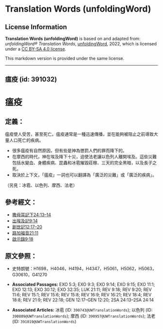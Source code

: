 # Translation Words (unfoldingWord)

## License Information

**Translation Words (unfoldingWord)** is based on and adapted from: _unfoldingWord® Translation Words_, [unfoldingWord](https://unfoldingword.org/utw), 2022, which is licensed under a [CC BY-SA 4.0 license](https://creativecommons.org/licenses/by-sa/4.0/legalcode.en).

This markdown version is provided under the same license.



--------------------------------

## 瘟疫 (id: 391032)

瘟疫
==

定義：
---

瘟疫使人受苦，甚至死亡。瘟疫通常是一種迅速傳播，並在能夠被阻止之前導致大量人口死亡的疾病。

* 很多瘟疫有自然原因，但有些是神為懲罰人們的罪而降下的。
* 在摩西的時代，神在埃及降下十災，迫使法老讓以色列人離開埃及。這些災難包括水變血、身體疾病、昆蟲和冰雹摧毀莊稼、三天的完全黑暗，以及長子之死。
* 取決於上下文，「瘟疫」一詞也可以翻譯為「廣泛的災難」或「廣泛的疾病」。

（另見：冰雹、以色列、摩西、法老）

參考經文：
-----

* [撒母耳記下24:13–14](https://ref.ly/2Sam24:13-2Sam24:14)
* [出埃及記9:14](https://ref.ly/Exod9:14)
* [創世記12:17–20](https://ref.ly/Gen12:17-Gen12:20)
* [路加福音21:11](https://ref.ly/Luke21:11)
* [啟示錄9:18](https://ref.ly/Rev9:18)

原文參照：
-----

* 史特朗號：H1698，H4046，H4194，H4347，H5061，H5062，H5063，G30610，G41270

* **Associated Passages:** EXO 5:3; EXO 9:3; EXO 9:14; EXO 9:15; EXO 11:1; EXO 12:13; EXO 30:12; EXO 32:35; LUK 21:11; REV 9:18; REV 9:20; REV 11:6; REV 15:1; REV 15:6; REV 15:8; REV 16:9; REV 16:21; REV 18:4; REV 18:8; REV 21:9; REV 22:18; GEN 12:17–GEN 12:20; 2SA 24:13–2SA 24:14
* **Associated Articles:** 冰雹 (ID: `390743@UWTranslationWords`); 以色列 (ID: `390809@UWTranslationWords`); 摩西 (ID: `390957@UWTranslationWords`); 法老 (ID: `391019@UWTranslationWords`)

